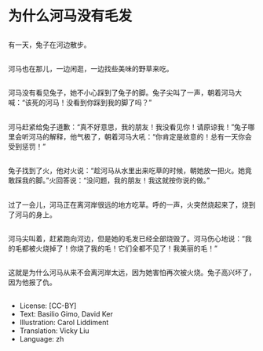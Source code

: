 # 为什么河马没有毛发

##
有一天，兔子在河边散步。

##
河马也在那儿，一边闲逛，一边找些美味的野草来吃。

##
河马没有看见兔子，她不小心踩到了兔子的脚。兔子尖叫了一声，朝着河马大喊：“该死的河马！没看到你踩到我的脚了吗？”

##
河马赶紧给兔子道歉：“真不好意思，我的朋友！我没看见你！请原谅我！”兔子哪里会听河马的解释，他气极了，朝着河马大吼：“你肯定是故意的！总有一天你会受到惩罚！”

##
兔子找到了火，他对火说：“趁河马从水里出来吃草的时候，朝她放一把火。她竟敢踩我的脚。”火回答说：“没问题，我的朋友！我这就按你说的做。”

##
过了一会儿，河马正在离河岸很远的地方吃草。呼的一声，火突然烧起来了，烧到了河马的身上。

##
河马尖叫着，赶紧跑向河边，但是她的毛发已经全部烧毁了。河马伤心地说：“我的毛都被火烧掉了！你烧了我的毛！它们全都不见了！我美丽的毛！”

##
这就是为什么河马从来不会离河岸太远，因为她害怕再次被火烧。兔子高兴坏了，因为他报了仇。

##
* License: [CC-BY]
* Text: Basilio Gimo, David Ker
* Illustration: Carol Liddiment
* Translation: Vicky Liu
* Language: zh
